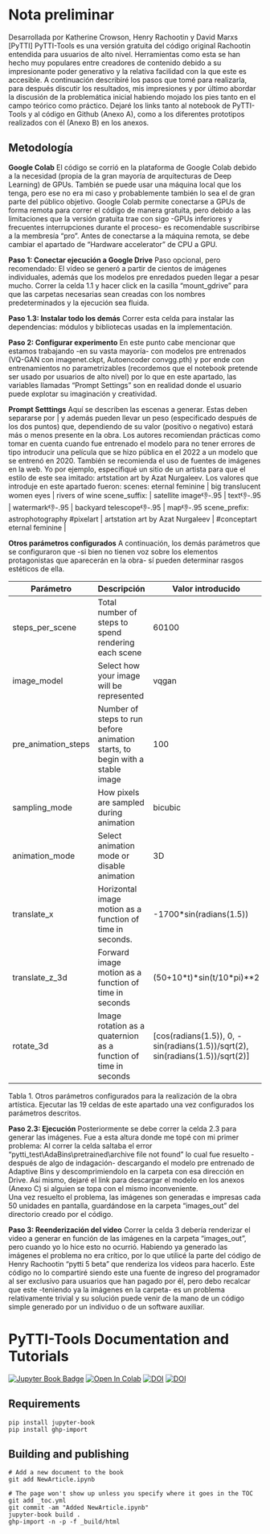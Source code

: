 # Nota preliminar
Desarrollada por Katherine Crowson, Henry Rachootin y David Marxs [PyTTI] PyTTI-Tools es una versión gratuita del código original Rachootin entendida para usuarios de alto nivel. Herramientas como esta se han hecho muy populares entre creadores de contenido debido a su impresionante poder generativo y la relativa facilidad con la que este es accesible. 
A continuación describiré los pasos que tomé para realizarla, para después discutir los resultados, mis impresiones y por último abordar la discusión de la problemática inicial habiendo mojado los pies tanto en el campo teórico como práctico. 
Dejaré los links tanto al notebook de PyTTI-Tools y al código en Github (Anexo A),  como a los diferentes prototipos realizados con él (Anexo B) en los anexos.  

## Metodología

**Google Colab**
El código se corrió en la plataforma de Google Colab debido a la necesidad (propia de la gran mayoría de arquitecturas de Deep Learning) de GPUs. También se puede usar una máquina local que los tenga, pero ese no era mi caso y probablemente también lo sea el de gran parte del público objetivo.
Google Colab permite conectarse a GPUs de forma remota para correr el código de manera gratuita, pero debido a las limitaciones que la versión gratuita trae con sigo -GPUs inferiores y frecuentes interrupciones durante el proceso- es recomendable suscribirse a la membresía “pro”. Antes de conectarse a la máquina remota, se debe cambiar el apartado de “Hardware accelerator” de CPU a GPU.

**Paso 1: Conectar ejecución a Google Drive**
Paso opcional, pero recomendado: El video se generó a partir de cientos de imágenes individuales, además que los modelos pre enredados pueden llegar a pesar mucho. Correr la celda 1.1 y hacer click en la casilla “mount_gdrive” para que las carpetas necesarias sean creadas con los nombres predeterminados y la ejecución sea fluida. 

**Paso 1.3: Instalar todo los demás**
Correr esta celda para instalar las dependencias: módulos y bibliotecas usadas en la implementación. 

**Paso 2: Configurar experimento**
En este punto cabe mencionar que estamos trabajando -en su vasta mayoría- con modelos pre entrenados (VQ-GAN con imagenet.ckpt, Autoencoder convgg.pth) y por ende con entrenamientos no parametrizables (recordemos que el notebook pretende ser usado por usuarios de alto nivel) por lo que en este apartado, las variables llamadas “Prompt Settings” son en realidad donde el usuario puede explotar su imaginación y creatividad. 


**Prompt Setttings**
Aquí se describen las escenas a generar. Estas deben separarse por | y además pueden llevar un peso (especificado después de los dos puntos) que, dependiendo de su valor (positivo o negativo) estará más o menos  presente en la obra. 
Los autores recomiendan prácticas como tomar en cuenta cuando fue entrenado el modelo para no tener errores de tipo introducir una película que se hizo pública en el 2022 a un modelo que se entrenó en 2020.  También se recomienda el uso de fuentes de imágenes en la web. Yo por ejemplo, especifiqué un sitio de un artista para que el estilo de este sea imitado: artstation art by Azat Nurgaleev.
Los valores que introduje en este apartado fueron:
scenes: eternal feminine | big translucent women eyes | rivers of wine
scene_suffix: | satellite image:-1:-.95 | text:-1:-.95 | watermark:-1:-.95 | backyard telescope:-1:-.95 | map:-1:-.95
scene_prefix: astrophotography #pixelart | artstation art by Azat Nurgaleev | #conceptart eternal feminine |  

**Otros parámetros configurados**
A continuación, los demás parámetros que se configuraron que -si bien no tienen voz sobre los elementos protagonistas que aparecerán en la obra- sí pueden determinar rasgos estéticos de ella.

| Parámetro   | Descripción | Valor introducido |
| ------------- | ------------- | ------------- |
| steps_per_scene  | Total number of steps to spend rendering each scene | 60100 |
| image_model  | Select how your image will be represented | vqgan |
| pre_animation_steps | Number of steps to run before animation starts, to begin with a stable image | 100 |
| sampling_mode | How pixels are sampled during animation | bicubic |
| animation_mode | Select animation mode or disable animation | 3D |
| translate_x | Horizontal image motion as a function of time in seconds. | -1700\*sin(radians(1.5)) |
| translate_z_3d | Forward image motion as a function of time in seconds | (50+10\*t)\*sin(t/10\*pi)\*\*2 |
| rotate_3d | Image rotation as a quaternion  as a function of time  in seconds | \[cos(radians(1.5)), 0, -sin(radians(1.5))/sqrt(2), sin(radians(1.5))/sqrt(2)\] |


Tabla 1. Otros parámetros configurados para la realización de la obra artística. 
Ejecutar las 19 celdas de este apartado una vez configurados los parámetros descritos.

**Paso 2.3: Ejecución** 
Posteriormente se debe correr la celda 2.3 para generar las imágenes. Fue a esta altura donde me topé con mi primer problema: Al correr la celda saltaba el error “pytti_test\AdaBins\pretrained\archive file not found” lo cual fue resuelto -después de algo de indagación- descargando el modelo pre entrenado de Adaptive Bins y descomprimiendolo en la carpeta con esa dirección en Drive. Así mismo, dejaré el link para descargar el modelo en los anexos (Anexo C) si alguien se topa con el mismo inconveniente.  
Una vez resuelto el problema, las imágenes son generadas e impresas cada 50 unidades en pantalla, guardándose en la carpeta “images_out” del directorio creado por el código.

**Paso 3: Reenderización del video**
Correr la celda 3 debería renderizar el video a generar en función de las imágenes en la carpeta “images_out”, pero cuando yo lo hice esto no ocurrió. Habiendo ya generado las imágenes el problema no era crítico, por lo que utilicé la parte del código de Henry Rachootin “pytti 5 beta” que renderiza los videos para hacerlo. Este código no lo compartiré siendo este una fuente de ingreso del programador al ser exclusivo para usuarios que han pagado por él, pero debo recalcar que este -teniendo ya la imágenes en la carpeta- es un problema relativamente trivial y su solución puede venir de la mano de un código simple generado por un individuo o de un software auxiliar. 



# PyTTI-Tools Documentation and Tutorials

[![Jupyter Book Badge](https://jupyterbook.org/badge.svg)](https://pytti-tools.github.io/pytti-book/intro.html)
[![Open In Colab](https://colab.research.google.com/assets/colab-badge.svg)](https://colab.research.google.com/github/pytti-tools/pytti-notebook/blob/main/pyttitools-PYTTI.ipynb)
[![DOI](https://zenodo.org/badge/461043039.svg)](https://zenodo.org/badge/latestdoi/461043039)
[![DOI](https://zenodo.org/badge/452409075.svg)](https://zenodo.org/badge/latestdoi/452409075)


## Requirements

    pip install jupyter-book
    pip install ghp-import

## Building and publishing

    # Add a new document to the book
    git add NewArticle.ipynb
    
    # The page won't show up unless you specify where it goes in the TOC
    git add _toc.yml
    git commit -am "Added NewArticle.ipynb"
    jupyter-book build .
    ghp-import -n -p -f _build/html
